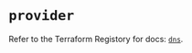 # `provider`

Refer to the Terraform Registory for docs: [`dns`](https://registry.terraform.io/providers/hashicorp/dns/3.4.0/docs).
